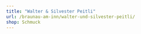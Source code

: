 ```yaml
---
title: "Walter & Silvester Peitli"
url: /braunau-am-inn/walter-und-silvester-peitli/
shop: Schmuck
---
```

